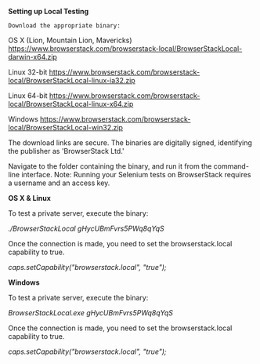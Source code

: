 **Setting up Local Testing**

`Download the appropriate binary:`

OS X (Lion, Mountain Lion, Mavericks) https://www.browserstack.com/browserstack-local/BrowserStackLocal-darwin-x64.zip

Linux 32-bit https://www.browserstack.com/browserstack-local/BrowserStackLocal-linux-ia32.zip

Linux 64-bit https://www.browserstack.com/browserstack-local/BrowserStackLocal-linux-x64.zip

Windows https://www.browserstack.com/browserstack-local/BrowserStackLocal-win32.zip

The download links are secure. The binaries are digitally signed, identifying the publisher as 'BrowserStack Ltd.'

Navigate to the folder containing the binary, and run it from the command-line interface.
Note: Running your Selenium tests on BrowserStack requires a username and an access key.

**OS X & Linux**

To test a private server, execute the binary:

_./BrowserStackLocal gHycUBmFvrs5PWq8qYqS_

Once the connection is made, you need to set the browserstack.local capability to true.

_caps.setCapability("browserstack.local", "true");_

**Windows**

To test a private server, execute the binary:

_BrowserStackLocal.exe gHycUBmFvrs5PWq8qYqS_

Once the connection is made, you need to set the browserstack.local capability to true.

_caps.setCapability("browserstack.local", "true");_